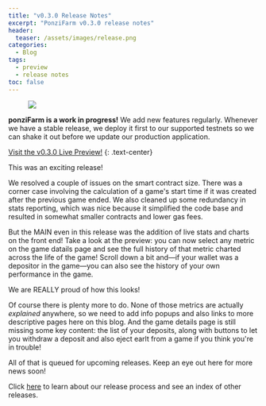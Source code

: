```yaml
---
title: "v0.3.0 Release Notes"
excerpt: "PonziFarm v0.3.0 release notes"
header:
  teaser: /assets/images/release.png
categories:
  - Blog
tags:
  - preview
  - release notes
toc: false
---
```


<figure class="align-left" style="margin-top: 10px; margin-bottom: 10px; width: 150px;">
    <img src="{{ site.url }}{{ site.baseurl }}/assets/images/release.png">
</figure>

**ponziFarm is a work in progress!** We add new features regularly. Whenever we have a stable release, we deploy it first to our supported testnets so we can shake it out before we update our production application.

<a class="btn btn--primary btn--large" href="https://preview-0-3-0.ponzifarm.com" target="blank">Visit the v0.3.0 Live Preview!</a>
{:  .text-center}

This was an exciting release!

We resolved a couple of issues on the smart contract size. There was a corner case involving the calculation of a game's start time if it was created after the previous game ended. We also cleaned up some redundancy in stats reporting, which was nice because it simplified the code base and resulted in somewhat smaller contracts and lower gas fees.

But the MAIN even in this release was the addition of live stats and charts on the front end! Take a look at the preview: you can now select any metric on the game datails page and see the full history of that metric charted across the life of the game! Scroll down a bit and&mdash;if your wallet was a depositor in the game&mdash;you can also see the history of your own performance in the game.

We are REALLY proud of how this looks! 

Of course there is plenty more to do. None of those metrics are actually *explained* anywhere, so we need to add info popups and also links to more descriptive pages here on this blog. And the game details page is still missing some key content: the list of your deposits, along with buttons to let you withdraw a deposit and also eject earlt from a game if you think you're in trouble!

All of that is queued for upcoming releases. Keep an eye out here for more news soon!

Click [here](/blog/releases) to learn about our release process and see an index of other releases.